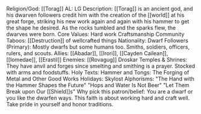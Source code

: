 Religion/God: [[Torag]]
AL: LG
Description: [[Torag]] is an ancient god, and his dwarven followers credit him with the creation of the [[world]] 
at his great forge, striking his new work again and again with his hammer to get the shape 
he desired. As the rocks tumbled and the sparks flew, the dwarves were born.
Core Values: Hard work
Craftsmanship
Community
Taboos: [[Destruction]] of 
wellcrafted
things
Nationality: Dwarf
Followers (Primary): Mostly dwarfs but some humans too.
Smiths, soldiers, officers, rulers, 
and scouts.
Allies: [[Abadar]], [[Irori]], 
[[Cayden Cailean]], 
[[Iomedae]], [[Erastil]]
Enemies: [[Rovagug]]
Droskar
Temples & Shrines: They have anvil and forges since 
smelting and smithing is a prayer.
Stocked with arms and foodstuffs.
Holy Texts: Hammer and Tongs: 
The Forging of Metal and 
Other Good Works
Holidays: Skylost
Alphorisms: "The Hand with the Hammer Shapes the Future"
"Hops and Water Is Not Beer"
"Let Them Break upon Our [[Shield]]s"
Why pick this patron/belief: You are a dwarf or you like the dwarfen ways. 
This faith is about working hard and craft well. 
Take pride in yourself and honor traditions. 
